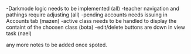 -Darkmode logic needs to be implemented                                         (all)
-teacher navigation and pathings require adjusting                              (all)
-pending accounts needs issuing in Accounts tab                                (mazen)
-active class needs to be handled to display the containt of the choosen class (bota)
-edit/delete buttons are down in view task                                     (nael)

any more notes to be added once spoted.
